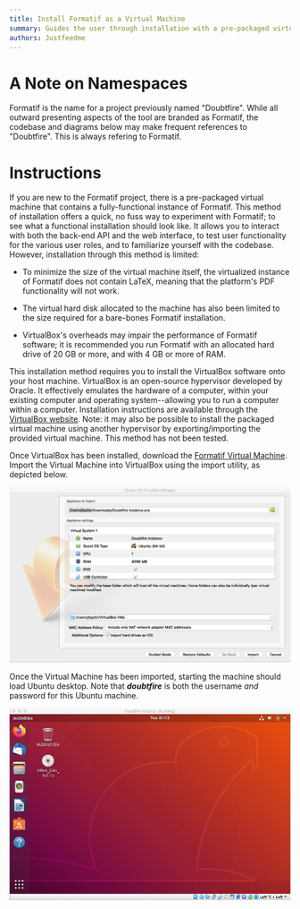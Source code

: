 ```yaml
---
title: Install Formatif as a Virtual Machine
summary: Guides the user through installation with a pre-packaged virtual machine
authors: Justfeedme
---
```


# A Note on Namespaces

Formatif is the name for a project previously named "Doubtfire". While all outward presenting aspects of the tool are branded as Formatif, the codebase and diagrams below may make frequent references to "Doubtfire". This is always refering to Formatif.

# Instructions

If you are new to the Formatif project, there is a pre-packaged virtual machine that contains a fully-functional
instance of Formatif. This method of installation offers a quick, no fuss way to experiment with Formatif; to see what
a functional installation should look like. It allows you to interact with both the back-end API and the web interface,
to test user functionality for the various user roles, and to familiarize yourself with the codebase. However,
installation through this method is limited:

- To minimize the size of the virtual machine itself, the virtualized instance of Formatif does not contain LaTeX,
  meaning that the platform's PDF functionality will not work.

- The virtual hard disk allocated to the machine has also been limited to the size required for a bare-bones Formatif
  installation.

- VirtualBox's overheads may impair the performance of Formatif software; it is recommended you run Formatif with an
  allocated hard drive of 20 GB or more, and with 4 GB or more of RAM.

This installation method requires you to install the VirtualBox software onto your host machine. VirtualBox is an
open-source hypervisor developed by Oracle. It effectively emulates the hardware of a computer, within your existing
computer and operating system--allowing you to run a computer within a computer. Installation instructions are available
through the [VirtualBox website](https://www.virtualbox.org/). Note: it may also be possible to install the packaged
virtual machine using another hypervisor by exporting/importing the provided virtual machine. This method has not been
tested.

Once VirtualBox has been installed, download the
[Formatif Virtual Machine](https://deakin365-my.sharepoint.com/:u:/g/personal/jwtayl_deakin_edu_au/Ea5v4lk7mqZKi4bs9-sykoIBvtC9YY6JrYtneqIrp899fw?e=xJ0aH).
Import the Virtual Machine into VirtualBox using the import utility, as depicted below.

![Virtual Machine Import](/guides/installation-virtual-machine/1.png)

Once the Virtual Machine has been imported, starting the machine should load Ubuntu desktop. Note that **_doubtfire_**
is both the username _and_ password for this Ubuntu machine.

![Ubuntu Desktop](/guides/installation-virtual-machine/2.png)
